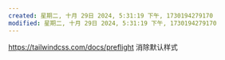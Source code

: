 ```yaml
---
created: 星期二, 十月 29日 2024, 5:31:19 下午, 1730194279170
modified: 星期二, 十月 29日 2024, 5:31:19 下午, 1730194279170
---
```


https://tailwindcss.com/docs/preflight
消除默认样式
